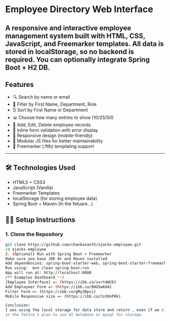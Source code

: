 # Employee Directory Web Interface
A responsive and interactive employee management system built with **HTML**, **CSS**, **JavaScript**, and **Freemarker templates**.
All data is stored in **localStorage**, so no backend is required. You can optionally integrate Spring Boot + H2 DB.
---
## Features
- 🔍 Search by name or email
- 🧪 Filter by First Name, Department, Role
- 🔃 Sort by First Name or Department
- 📊 Choose how many entries to show (10/25/50)
- 📝 Add, Edit, Delete employee records
- 💬 Inline form validation with error display
- 📱 Responsive design (mobile-friendly)
- 📁 Modular JS files for better maintainability
- 🧾 Freemarker (.ftlh) templating support
---
## 🛠️ Technologies Used
- HTML5 + CSS3
- JavaScript (Vanilla)
- Freemarker Templates
- localStorage (for storing employee data)
- Spring Boot + Maven (In the fetuare...) 

## 🧑‍💻 Setup Instructions
### 1. Clone the Repository
```bash
git clone https://github.com/chanbasanth/ajacks-employee.git
cd ajacks-employee
2. (Optional) Run with Spring Boot + Freemarker
Make sure you have JDK 8+ and Maven installed
Add dependencies: spring-boot-starter-web, spring-boot-starter-freemarker
Run using:  mvn clean spring-boot:run
App will run at: http://localhost:8080
/** Examples Dashboard **/
[Employee Interface] => (https://ibb.co/svrt4W26) 
Add Employeer Form => (https://ibb.co/9HG5wKd4)
Filter Form => (https://ibb.co/gMy2Bpvj)
Mobile Responsive size => (https://ibb.co/CsX9nP0k)

Conclusion:  
I was using the local storage for data store and return , even if we close the application the data will be save it won't erase.
in the feture I plan to use H2 database or mysql for storage. 
